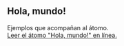 ## Hola, mundo!

Ejemplos que acompañan al átomo.  
[Leer el átomo "Hola, mundo!" en línea.](https://stepik.org/lesson/103796/step/1)